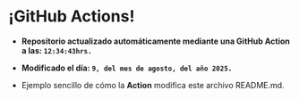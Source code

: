 # ¡GitHub Actions!
* **Repositorio actualizado automáticamente mediante una GitHub Action a las: `12:34:43hrs.`**
* **Modificado el día: `9, del mes de agosto, del año 2025.`**

* Ejemplo sencillo de cómo la **Action** modifica este archivo README.md.
